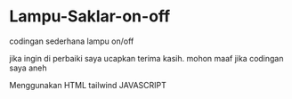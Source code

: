 # Lampu-Saklar-on-off

codingan sederhana lampu on/off

jika ingin di perbaiki saya ucapkan terima kasih. mohon maaf jika codingan saya aneh

Menggunakan HTML tailwind JAVASCRIPT
